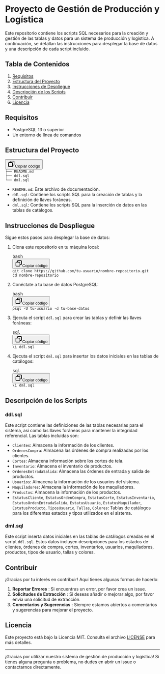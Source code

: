 
# Proyecto de Gestión de Producción y Logística

Este repositorio contiene los scripts SQL necesarios para la creación y gestión de las tablas y datos para un sistema de producción y logística. A continuación, se detallan las instrucciones para desplegar la base de datos y una descripción de cada script incluido.

## Tabla de Contenidos

1. [Requisitos](#requisitos)
2. [Estructura del Proyecto](#estructura-del-proyecto)
3. [Instrucciones de Despliegue](#instrucciones-de-despliegue)
4. [Descripción de los Scripts](#descripci%C3%B3n-de-los-scripts)
5. [Contribuir](#contribuir)
6. [Licencia](#licencia)

## Requisitos

* PostgreSQL 13 o superior
* Un entorno de línea de comandos

## Estructura del Proyecto

<pre><div class="dark bg-gray-950 rounded-md border-[0.5px] border-token-border-medium"><div class="flex items-center relative text-token-text-secondary bg-token-main-surface-secondary px-4 py-2 text-xs font-sans justify-between rounded-t-md"><div class="flex items-center"><span class="" data-state="closed"><button class="flex gap-1 items-center"><svg xmlns="http://www.w3.org/2000/svg" width="24" height="24" fill="none" viewBox="0 0 24 24" class="icon-sm"><path fill="currentColor" fill-rule="evenodd" d="M7 5a3 3 0 0 1 3-3h9a3 3 0 0 1 3 3v9a3 3 0 0 1-3 3h-2v2a3 3 0 0 1-3 3H5a3 3 0 0 1-3-3v-9a3 3 0 0 1 3-3h2zm2 2h5a3 3 0 0 1 3 3v5h2a1 1 0 0 0 1-1V5a1 1 0 0 0-1-1h-9a1 1 0 0 0-1 1zM5 9a1 1 0 0 0-1 1v9a1 1 0 0 0 1 1h9a1 1 0 0 0 1-1v-9a1 1 0 0 0-1-1z" clip-rule="evenodd"></path></svg>Copiar código</button></span></div></div><div class="overflow-y-auto p-4 text-left undefined" dir="ltr"><code class="!whitespace-pre hljs">├── README.md
├── ddl.sql
└── dml.sql
</code></div></div></pre>

* `README.md`: Este archivo de documentación.
* `ddl.sql`: Contiene los scripts SQL para la creación de tablas y la definición de llaves foráneas.
* `dml.sql`: Contiene los scripts SQL para la inserción de datos en las tablas de catálogos.

## Instrucciones de Despliegue

Sigue estos pasos para desplegar la base de datos:

1. Clona este repositorio en tu máquina local:
   <pre><div class="dark bg-gray-950 rounded-md border-[0.5px] border-token-border-medium"><div class="flex items-center relative text-token-text-secondary bg-token-main-surface-secondary px-4 py-2 text-xs font-sans justify-between rounded-t-md"><span>bash</span><div class="flex items-center"><span class="" data-state="closed"><button class="flex gap-1 items-center"><svg xmlns="http://www.w3.org/2000/svg" width="24" height="24" fill="none" viewBox="0 0 24 24" class="icon-sm"><path fill="currentColor" fill-rule="evenodd" d="M7 5a3 3 0 0 1 3-3h9a3 3 0 0 1 3 3v9a3 3 0 0 1-3 3h-2v2a3 3 0 0 1-3 3H5a3 3 0 0 1-3-3v-9a3 3 0 0 1 3-3h2zm2 2h5a3 3 0 0 1 3 3v5h2a1 1 0 0 0 1-1V5a1 1 0 0 0-1-1h-9a1 1 0 0 0-1 1zM5 9a1 1 0 0 0-1 1v9a1 1 0 0 0 1 1h9a1 1 0 0 0 1-1v-9a1 1 0 0 0-1-1z" clip-rule="evenodd"></path></svg>Copiar código</button></span></div></div><div class="overflow-y-auto p-4 text-left undefined" dir="ltr"><code class="!whitespace-pre hljs language-bash">git clone https://github.com/tu-usuario/nombre-repositorio.git
   cd nombre-repositorio
   </code></div></div></pre>
2. Conéctate a tu base de datos PostgreSQL:
   <pre><div class="dark bg-gray-950 rounded-md border-[0.5px] border-token-border-medium"><div class="flex items-center relative text-token-text-secondary bg-token-main-surface-secondary px-4 py-2 text-xs font-sans justify-between rounded-t-md"><span>bash</span><div class="flex items-center"><span class="" data-state="closed"><button class="flex gap-1 items-center"><svg xmlns="http://www.w3.org/2000/svg" width="24" height="24" fill="none" viewBox="0 0 24 24" class="icon-sm"><path fill="currentColor" fill-rule="evenodd" d="M7 5a3 3 0 0 1 3-3h9a3 3 0 0 1 3 3v9a3 3 0 0 1-3 3h-2v2a3 3 0 0 1-3 3H5a3 3 0 0 1-3-3v-9a3 3 0 0 1 3-3h2zm2 2h5a3 3 0 0 1 3 3v5h2a1 1 0 0 0 1-1V5a1 1 0 0 0-1-1h-9a1 1 0 0 0-1 1zM5 9a1 1 0 0 0-1 1v9a1 1 0 0 0 1 1h9a1 1 0 0 0 1-1v-9a1 1 0 0 0-1-1z" clip-rule="evenodd"></path></svg>Copiar código</button></span></div></div><div class="overflow-y-auto p-4 text-left undefined" dir="ltr"><code class="!whitespace-pre hljs language-bash">psql -U tu-usuario -d tu-base-datos
   </code></div></div></pre>
3. Ejecuta el script `ddl.sql` para crear las tablas y definir las llaves foráneas:
   <pre><div class="dark bg-gray-950 rounded-md border-[0.5px] border-token-border-medium"><div class="flex items-center relative text-token-text-secondary bg-token-main-surface-secondary px-4 py-2 text-xs font-sans justify-between rounded-t-md"><span>sql</span><div class="flex items-center"><span class="" data-state="closed"><button class="flex gap-1 items-center"><svg xmlns="http://www.w3.org/2000/svg" width="24" height="24" fill="none" viewBox="0 0 24 24" class="icon-sm"><path fill="currentColor" fill-rule="evenodd" d="M7 5a3 3 0 0 1 3-3h9a3 3 0 0 1 3 3v9a3 3 0 0 1-3 3h-2v2a3 3 0 0 1-3 3H5a3 3 0 0 1-3-3v-9a3 3 0 0 1 3-3h2zm2 2h5a3 3 0 0 1 3 3v5h2a1 1 0 0 0 1-1V5a1 1 0 0 0-1-1h-9a1 1 0 0 0-1 1zM5 9a1 1 0 0 0-1 1v9a1 1 0 0 0 1 1h9a1 1 0 0 0 1-1v-9a1 1 0 0 0-1-1z" clip-rule="evenodd"></path></svg>Copiar código</button></span></div></div><div class="overflow-y-auto p-4 text-left undefined" dir="ltr"><code class="!whitespace-pre hljs language-sql">\i ddl.sql
   </code></div></div></pre>
4. Ejecuta el script `dml.sql` para insertar los datos iniciales en las tablas de catálogos:
   <pre><div class="dark bg-gray-950 rounded-md border-[0.5px] border-token-border-medium"><div class="flex items-center relative text-token-text-secondary bg-token-main-surface-secondary px-4 py-2 text-xs font-sans justify-between rounded-t-md"><span>sql</span><div class="flex items-center"><span class="" data-state="closed"><button class="flex gap-1 items-center"><svg xmlns="http://www.w3.org/2000/svg" width="24" height="24" fill="none" viewBox="0 0 24 24" class="icon-sm"><path fill="currentColor" fill-rule="evenodd" d="M7 5a3 3 0 0 1 3-3h9a3 3 0 0 1 3 3v9a3 3 0 0 1-3 3h-2v2a3 3 0 0 1-3 3H5a3 3 0 0 1-3-3v-9a3 3 0 0 1 3-3h2zm2 2h5a3 3 0 0 1 3 3v5h2a1 1 0 0 0 1-1V5a1 1 0 0 0-1-1h-9a1 1 0 0 0-1 1zM5 9a1 1 0 0 0-1 1v9a1 1 0 0 0 1 1h9a1 1 0 0 0 1-1v-9a1 1 0 0 0-1-1z" clip-rule="evenodd"></path></svg>Copiar código</button></span></div></div><div class="overflow-y-auto p-4 text-left undefined" dir="ltr"><code class="!whitespace-pre hljs language-sql">\i dml.sql
   </code></div></div></pre>

## Descripción de los Scripts

### ddl.sql

Este script contiene las definiciones de las tablas necesarias para el sistema, así como las llaves foráneas para mantener la integridad referencial. Las tablas incluidas son:

* `Clientes`: Almacena la información de los clientes.
* `OrdenesCompra`: Almacena las órdenes de compra realizadas por los clientes.
* `Cortes`: Almacena información sobre los cortes de tela.
* `Inventario`: Almacena el inventario de productos.
* `OrdenesEntradaSalida`: Almacena las órdenes de entrada y salida de productos.
* `Usuarios`: Almacena la información de los usuarios del sistema.
* `Maquiladores`: Almacena la información de los maquiladores.
* `Productos`: Almacena la información de los productos.
* `EstatusCliente`, `EstatusOrdenCompra`, `EstatusCorte`, `EstatusInventario`, `EstatusOrdenEntradaSalida`, `EstatusUsuario`, `EstatusMaquilador`, `EstatusProducto`, `TiposUsuario`, `Tallas`, `Colores`: Tablas de catálogos para los diferentes estados y tipos utilizados en el sistema.

### dml.sql

Este script inserta datos iniciales en las tablas de catálogos creadas en el script `ddl.sql`. Estos datos incluyen descripciones para los estados de clientes, órdenes de compra, cortes, inventarios, usuarios, maquiladores, productos, tipos de usuario, tallas y colores.

## Contribuir

¡Gracias por tu interés en contribuir! Aquí tienes algunas formas de hacerlo:

1. **Reportar Errores** : Si encuentras un error, por favor crea un issue.
2. **Solicitudes de Extracción** : Si deseas añadir o mejorar algo, por favor envía una solicitud de extracción.
3. **Comentarios y Sugerencias** : Siempre estamos abiertos a comentarios y sugerencias para mejorar el proyecto.

## Licencia

Este proyecto está bajo la Licencia MIT. Consulta el archivo [LICENSE]() para más detalles.

---

¡Gracias por utilizar nuestro sistema de gestión de producción y logística! Si tienes alguna pregunta o problema, no dudes en abrir un issue o contactarnos directamente.
